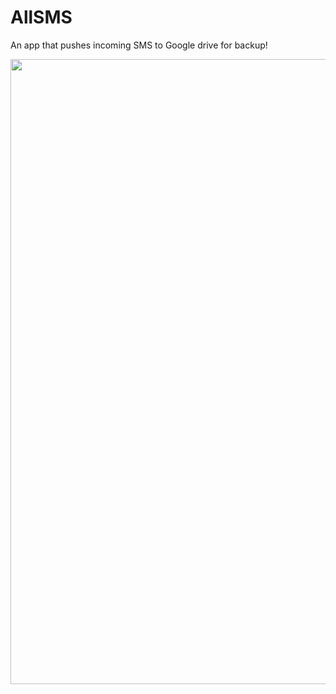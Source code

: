 # AllSMS
An app that pushes incoming SMS to Google drive for backup!

<img src="allsms.gif" width="600" height="1000"/>
